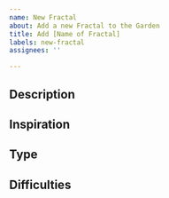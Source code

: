 ```yaml
---
name: New Fractal
about: Add a new Fractal to the Garden
title: Add [Name of Fractal]
labels: new-fractal
assignees: ''

---
```


## Description

## Inspiration

## Type

## Difficulties
